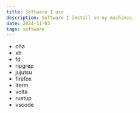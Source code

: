 ```yaml
---
title: Software I use
description: Software I install on my machines.
date: 2024-11-03
tags: software
---
```


- oha
- xh
- fd
- ripgrep
- jujutsu
- firefox
- iterm
- volta
- rustup
- vscode
